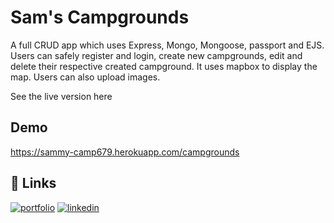 
# Sam's Campgrounds

A full CRUD app which uses Express, Mongo, Mongoose, passport and EJS. Users can safely register
and login, create new campgrounds, edit and delete their respective created campground.
It uses mapbox to display the map.
Users can also upload images.

See the live version here


## Demo

https://sammy-camp679.herokuapp.com/campgrounds


## 🔗 Links
[![portfolio](https://img.shields.io/badge/my_portfolio-000?style=for-the-badge&logo=ko-fi&logoColor=white)](https://samaresh-portfolio.herokuapp.com/)
[![linkedin](https://img.shields.io/badge/linkedin-0A66C2?style=for-the-badge&logo=linkedin&logoColor=white)](gttps://linkedin.com/in/samaresh-das-ab9621212)


